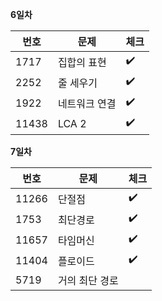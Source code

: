 __6일차__

|번호|문제|체크|
|----|-------|--|
|1717|집합의 표현|:heavy_check_mark:|
|2252|줄 세우기|:heavy_check_mark:|
|1922|네트워크 연결|:heavy_check_mark:|
|11438|LCA 2|:heavy_check_mark:|

__7일차__

|번호|문제|체크|
|----|-------|--|
|11266|단절점|:heavy_check_mark:|
|1753|최단경로|:heavy_check_mark:|
|11657|타임머신|:heavy_check_mark:|
|11404|플로이드|:heavy_check_mark:|
|5719|거의 최단 경로||
